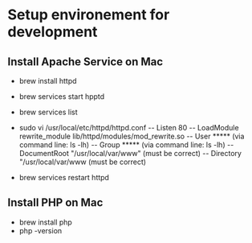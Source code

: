 # Setup environement for development

## Install Apache Service on Mac
-   brew install httpd
-   brew services start hpptd
-   brew services list
-   sudo vi /usr/local/etc/httpd/httpd.conf
-- Listen 80
-- LoadModule rewrite_module lib/httpd/modules/mod_rewrite.so
-- User ***** (via command line: ls -lh)
-- Group ***** (via command line: ls -lh)
-- DocumentRoot "/usr/local/var/www"  (must be correct)
-- Directory "/usr/local/var/www    (must be correct)

-   brew services restart httpd     


## Install PHP on Mac
- brew install php
- php -version
  
